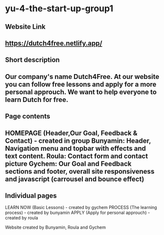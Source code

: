 # yu-4-the-start-up-group1

Website Link
---------------------------------------------------------------------------------------------------------
https://dutch4free.netlify.app/
---------------------------------------------------------------------------------------------------------
Short description
---------------------------------------------------------------------------------------------------------
Our company's name Dutch4Free.
At our website you can follow free lessons and apply for a more personal approuch.
We want to help everyone to learn Dutch for free.
---------------------------------------------------------------------------------------------------------
Page contents
---------------------------------------------------------------------------------------------------------
HOMEPAGE (Header,Our Goal, Feedback & Contact) - created in group
Bunyamin: Header, Navigation menu and topbar with effects and text content.
Roula: Contact form and contact picture
Gychem: Our Goal and Feedback sections and footer, overall site responsiveness and javascript (carrousel and bounce effect)
---------------------------------------------------------------------------------------------------------
Individual pages
---------------------------------------------------------------------------------------------------------
LEARN NOW (Basic Lessons) - created by gychem
PROCESS (The learning process) - created by bunyamin
APPLY (Apply for personal approuch) - created by roula





Website created by Bunyamin, Roula and Gychem
